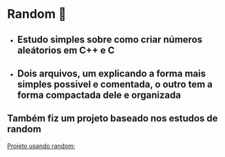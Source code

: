 # Random 🤞

* ## Estudo simples sobre como criar números aleátorios em C++ e C

* ## Dois arquivos, um explicando a forma mais simples possivel e comentada, o outro tem a forma compactada dele e organizada

## Também fiz um projeto baseado nos estudos de random

[Projeto usando random]();
